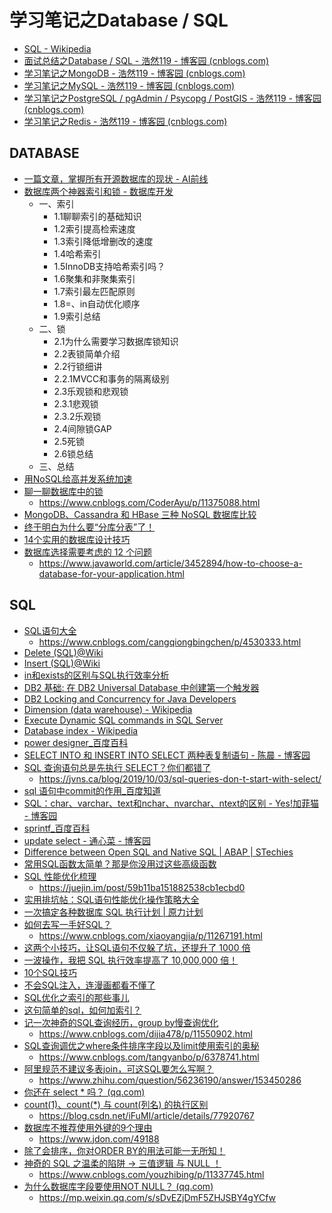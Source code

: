 # 学习笔记之Database / SQL

* [SQL - Wikipedia](https://en.wikipedia.org/wiki/SQL)
* [面试总结之Database / SQL - 浩然119 - 博客园 (cnblogs.com)](https://www.cnblogs.com/pegasus923/p/5559127.html)
* [学习笔记之MongoDB - 浩然119 - 博客园 (cnblogs.com)](https://www.cnblogs.com/pegasus923/p/11009073.html)
* [学习笔记之MySQL - 浩然119 - 博客园 (cnblogs.com)](https://www.cnblogs.com/pegasus923/p/5574924.html)
* [学习笔记之PostgreSQL / pgAdmin / Psycopg / PostGIS - 浩然119 - 博客园 (cnblogs.com)](https://www.cnblogs.com/pegasus923/p/8874852.html)
* [学习笔记之Redis - 浩然119 - 博客园 (cnblogs.com)](https://www.cnblogs.com/pegasus923/p/8649923.html)

## DATABASE

* [一篇文章，掌握所有开源数据库的现状 - AI前线](https://mp.weixin.qq.com/s?__biz=MzU1NDA4NjU2MA==&mid=2247486485&amp;idx=1&amp;sn=d874ff7d57fc8c7ea594c946811c0859&source=41#wechat_redirect)
* [数据库两个神器索引和锁 - 数据库开发](https://mp.weixin.qq.com/s/oIzMlR3i7kdRTc3Wvuskiw)
  * 一、索引
    * 1.1聊聊索引的基础知识
    * 1.2索引提高检索速度
    * 1.3索引降低增删改的速度
    * 1.4哈希索引
    * 1.5InnoDB支持哈希索引吗？
    * 1.6聚集和非聚集索引
    * 1.7索引最左匹配原则
    * 1.8=、in自动优化顺序
    * 1.9索引总结
  * 二、锁
    * 2.1为什么需要学习数据库锁知识
    * 2.2表锁简单介绍
    * 2.2行锁细讲
    * 2.2.1MVCC和事务的隔离级别
    * 2.3乐观锁和悲观锁
    * 2.3.1悲观锁
    * 2.3.2乐观锁
    * 2.4间隙锁GAP
    * 2.5死锁
    * 2.6锁总结
  * 三、总结
* [用NoSQL给高并发系统加速](https://mp.weixin.qq.com/s/_PrVqB5obElUY-jwHeKD3g)
* [聊一聊数据库中的锁](https://mp.weixin.qq.com/s/YRPbarXYL1XPRaTCBFtlyA)
  * https://www.cnblogs.com/CoderAyu/p/11375088.html
* [MongoDB、Cassandra 和 HBase 三种 NoSQL 数据库比较](https://mp.weixin.qq.com/s?__biz=MzI3NDA4OTk1OQ==&mid=2649902917&idx=2&sn=ff5551930552631a8fd0ef9c3b691023&chksm=f31fbdcdc46834db5aad6f8cb398ae077c5394a4aa1866b3c3d379bd0a269459f7d8b67a44fd&mpshare=1&scene=24&srcid=0909wT32FfQlx4cKzsf7wWFX&sharer_sharetime=1568010171762&sharer_shareid=5ed4a849fa42d9599a974fa8eb45e8fa&key=b1719993cc296ec459076060de913d620c4d611bfc8e6ece1dcab94d013eb335b099218abe49701a87aad489257fb559c7393d660715487c5e7f5321c3cd9f7108033b0fb032a860c43b3cf976c3cea1&ascene=14&uin=MTMzMzc3MjY4MQ%3D%3D&devicetype=Windows+10&version=62060833&lang=en&pass_ticket=tT3maEfznKd3xtVT4L8%2Bl%2B2KKdhrJZ3ERaWEoIpqIMB2I2ssKo%2BTfx0v80L7rMTL)
* [终于明白为什么要“分库分表”了！](https://mp.weixin.qq.com/s/tSgKZucNviMiTh3FHBFwZg)
* [14个实用的数据库设计技巧](https://mp.weixin.qq.com/s/QcQD8RiHZiWM18gLXClCRQ)
* [数据库选择需要考虑的 12 个问题](https://mp.weixin.qq.com/s/fO8IjYkDimkhNK4uXD-DcQ)
  * https://www.javaworld.com/article/3452894/how-to-choose-a-database-for-your-application.html

## SQL

* [SQL语句大全](https://mp.weixin.qq.com/s/fttYgSW6yd_TJPtuQm84pg)
  * https://www.cnblogs.com/cangqiongbingchen/p/4530333.html
* [Delete (SQL)@Wiki](http://en.wikipedia.org/wiki/Delete_%28SQL%29)
* [Insert (SQL)@Wiki](http://en.wikipedia.org/wiki/Insert_%28SQL%29)
* [in和exists的区别与SQL执行效率分析](http://www.cnblogs.com/diction/archive/2008/01/18/1043844.html)
* [DB2 基础: 在 DB2 Universal Database 中创建第一个触发器](https://www.ibm.com/developerworks/cn/data/library/techarticles/0308bhogal/0308bhogal.html)
* [DB2 Locking and Concurrency for Java Developers](https://www.mcpressonline.com/programming-other/java/db2-locking-and-concurrency-for-java-developers)
* [Dimension (data warehouse) - Wikipedia](https://en.wikipedia.org/wiki/Dimension_(data_warehouse)#Dimension_table)
* [Execute Dynamic SQL commands in SQL Server](https://www.mssqltips.com/sqlservertip/1160/execute-dynamic-sql-commands-in-sql-server/)
* [Database index - Wikipedia](https://en.wikipedia.org/wiki/Database_index#Bitmap_index)
* [power designer_百度百科](https://baike.baidu.com/item/power%20designer/2482290?fromtitle=PowerDesigner&fromid=5408320)
* [SELECT INTO 和 INSERT INTO SELECT 两种表复制语句 - 陈晨 - 博客园](http://www.cnblogs.com/freshman0216/archive/2008/08/15/1268316.html)
* [SQL 查询语句总是先执行 SELECT？你们都错了](https://mp.weixin.qq.com/s/esWOGmbsNNxED8OWooMBpg)
  * https://jvns.ca/blog/2019/10/03/sql-queries-don-t-start-with-select/
* [sql 语句中commit的作用_百度知道](https://zhidao.baidu.com/question/219723307.html)
* [SQL：char、varchar、text和nchar、nvarchar、ntext的区别 - Yes!加菲猫 - 博客园](http://www.cnblogs.com/TomToDo/archive/2008/05/27/1208496.html)
* [sprintf_百度百科](https://baike.baidu.com/item/sprintf?fr=aladdin)
* [update select - 通心菜 - 博客园](http://www.cnblogs.com/jcgh/archive/2010/10/19/1855446.html)
* [Difference between Open SQL and Native SQL | ABAP | STechies](https://www.stechies.com/what-is-difference-between-open-sql-native-sql/)
* [常用SQL函数太简单？那是你没用过这些高级函数](https://mp.weixin.qq.com/s/qUkTLNUh-a7ny4cJNp8s-w)
* [SQL 性能优化梳理](https://mp.weixin.qq.com/s/RSJ--Hq2eenZzG3HKPXwtw)
  * https://juejin.im/post/59b11ba151882538cb1ecbd0
* [实用排坑帖：SQL语句性能优化操作策略大全](https://mp.weixin.qq.com/s/1zloj8ibi0-AIFXjsLmzbg)
* [一次搞定各种数据库 SQL 执行计划 | 原力计划](https://mp.weixin.qq.com/s/bqeHciw8Jw8txvfmEdRcMw)
* [如何去写一手好SQL？](https://mp.weixin.qq.com/s/lheigcFtRIjDfqM37uNDFQ)
  * https://www.cnblogs.com/xiaoyangjia/p/11267191.html
* [这两个小技巧，让SQL语句不仅躲了坑，还提升了 1000 倍](https://mp.weixin.qq.com/s/4cfBY7--KYcf2sRs3tZRQw)
* [一波操作，我把 SQL 执行效率提高了 10,000,000 倍！](https://mp.weixin.qq.com/s/TaiSl7eNLcz7OrmO1okFxw)
* [10个SQL技巧](https://mp.weixin.qq.com/s/txbusDvTKwFZdX94kDp7VQ)
* [不会SQL注入，连漫画都看不懂了](https://mp.weixin.qq.com/s/qwp6dlHPeb-yRfUPncnieA)
* [SQL优化之索引的那些事儿](https://mp.weixin.qq.com/s/LUa7bAcoAqVkp1ngzfGLZg)
* [这句简单的sql，如何加索引？](https://mp.weixin.qq.com/s/LFe6Hq6_1_bNx0Hqhfi8-g)
* [记一次神奇的SQL查询经历，group by慢查询优化](https://mp.weixin.qq.com/s/PUNxYTK7l8pzKJvwVC2Btw)
  * https://www.cnblogs.com/dijia478/p/11550902.html
* [SQL查询调优之where条件排序字段以及limit使用索引的奥秘](https://mp.weixin.qq.com/s/b7qjl2toK8_LICVEF8zSRQ)
  * https://www.cnblogs.com/tangyanbo/p/6378741.html
* [阿里规范不建议多表join，可这SQL要怎么写啊？](https://mp.weixin.qq.com/s/dSG-AqgfYwbi40GqilrtyA)
  * https://www.zhihu.com/question/56236190/answer/153450286
* [你还在 select * 吗？ (qq.com)](https://mp.weixin.qq.com/s/i3cFuOuF6INzbQQFbce8Xw)
* [count(1)、count(*) 与 count(列名) 的执行区别](https://mp.weixin.qq.com/s/K0LlJ5QW0uw3w0ODqhoKTQ)
  * https://blog.csdn.net/iFuMI/article/details/77920767
* [数据库不推荐使用外键的9个理由](https://mp.weixin.qq.com/s/bxdBfAdV30EGEWkw7Q4vPA)
  * https://www.jdon.com/49188
* [除了会排序，你对ORDER BY的用法可能一无所知！](https://mp.weixin.qq.com/s/lvvGz7GSmiHN9t1-NdJ4vw)
* [神奇的 SQL 之温柔的陷阱 → 三值逻辑 与 NULL ！](https://mp.weixin.qq.com/s/xGNt0YgQ1g0GVYFLoiOe-w)
  * https://www.cnblogs.com/youzhibing/p/11337745.html
* [为什么数据库字段要使用NOT NULL？ (qq.com)](https://mp.weixin.qq.com/s/9SpKzBlfyYN0ht0xr9brtA)
  * https://mp.weixin.qq.com/s/sDvEZjDmF5ZHJSBY4gYCfw
